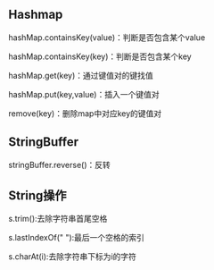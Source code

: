 ## Hashmap

hashMap.containsKey(value)：判断是否包含某个value

hashMap.containsKey(key)：判断是否包含某个key

hashMap.get(key)：通过键值对的键找值

hashMap.put(key,value)：插入一个键值对

remove(key)：删除map中对应key的键值对

## StringBuffer

stringBuffer.reverse()：反转

## String操作

s.trim():去除字符串首尾空格

s.lastIndexOf(" "):最后一个空格的索引

s.charAt(i):去除字符串下标为i的字符